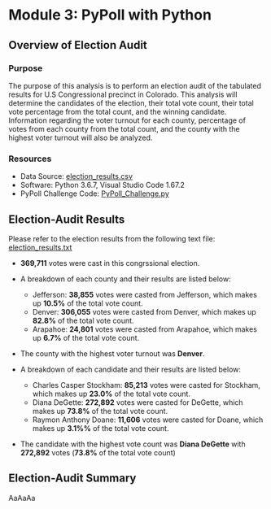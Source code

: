 # Module 3: PyPoll with Python

## Overview of Election Audit

### Purpose
The purpose of this analysis is to perform an election audit of the tabulated results for U.S Congressional precinct in Colorado. This analysis will determine the candidates of the election, their total vote count, their total vote percentage from the total count, and the winning candidate. Information regarding the voter turnout for each county, percentage of votes from each county from the total count, and the county with the highest voter turnout will also be analyzed. 

### Resources
- Data Source: [election_results.csv](https://github.com/daniel-sh-au/UofT_DataBC_Module03_election-analysis/blob/main/Resources/election_results.csv)
- Software: Python 3.6.7, Visual Studio Code 1.67.2
- PyPoll Challenge Code: [PyPoll_Challenge.py](https://github.com/daniel-sh-au/UofT_DataBC_Module03_election-analysis/blob/main/PyPoll_Challenge.py)


## Election-Audit Results
Please refer to the election results from the following text file: [election_results.txt](https://github.com/daniel-sh-au/UofT_DataBC_Module03_election-analysis/blob/main/analysis/election_results.txt)

- **369,711** votes were cast in this congrssional election.

- A breakdown of each county and their results are listed below:
  - Jefferson: **38,855** votes were casted from Jefferson, which makes up **10.5%** of the total vote count.
  - Denver: **306,055** votes were casted from Denver, which makes up **82.8%** of the total vote count.
  - Arapahoe: **24,801** votes were casted from Arapahoe, which makes up **6.7%** of the total vote count. 

- The county with the highest voter turnout was **Denver**. 

- A breakdown of each candidate and their results are listed below: 
  - Charles Casper Stockham: **85,213** votes were casted for Stockham, which makes up **23.0%** of the total vote count.
  - Diana DeGette: **272,892** votes were casted for DeGette, which makes up **73.8%** of the total vote count.
  - Raymon Anthony Doane: **11,606** votes were casted for Doane, which makes up **3.1%%** of the total vote count.

- The candidate with the highest vote count was **Diana DeGette** with **272,892** votes (**73.8%** of the total vote count)

## Election-Audit Summary
AaAaAa
